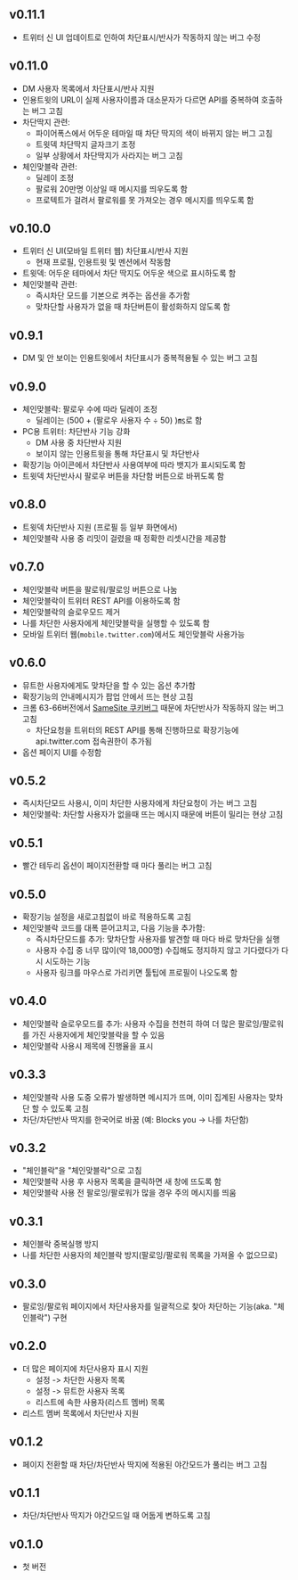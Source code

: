 ## v0.11.1

- 트위터 신 UI 업데이트로 인하여 차단표시/반사가 작동하지 않는 버그 수정

## v0.11.0

- DM 사용자 목록에서 차단표시/반사 지원
- 인용트윗의 URL이 실제 사용자이름과 대소문자가 다르면 API를 중복하여 호출하는 버그 고침
- 차단딱지 관련:
  - 파이어폭스에서 어두운 테마일 때 차단 딱지의 색이 바뀌지 않는 버그 고침
  - 트윗덱 차단딱지 글자크기 조정
  - 일부 상황에서 차단딱지가 사라지는 버그 고침
- 체인맞블락 관련:
  - 딜레이 조정
  - 팔로워 20만명 이상일 때 메시지를 띄우도록 함
  - 프로텍트가 걸려서 팔로워를 못 가져오는 경우 메시지를 띄우도록 함

## v0.10.0

- 트위터 신 UI(모바일 트위터 웹) 차단표시/반사 지원
  - 현재 프로필, 인용트윗 및 멘션에서 작동함
- 트윗덱: 어두운 테마에서 차단 딱지도 어두운 색으로 표시하도록 함
- 체인맞블락 관련:
  - 즉시차단 모드를 기본으로 켜주는 옵션을 추가함
  - 맞차단할 사용자가 없을 때 차단버튼이 활성화하지 않도록 함

## v0.9.1

- DM 및 안 보이는 인용트윗에서 차단표시가 중복적용될 수 있는 버그 고침

## v0.9.0

- 체인맞블락: 팔로우 수에 따라 딜레이 조정
  - 딜레이는 (500 + (팔로우 사용자 수 ÷ 50) )㎳로 함
- PC용 트위터: 차단반사 기능 강화
  - DM 사용 중 차단반사 지원
  - 보이지 않는 인용트윗을 통해 차단표시 및 차단반사
- 확장기능 아이콘에서 차단반사 사용여부에 따라 뱃지가 표시되도록 함
- 트윗덱 차단반사시 팔로우 버튼을 차단함 버튼으로 바뀌도록 함

## v0.8.0

- 트윗덱 차단반사 지원 (프로필 등 일부 화면에서)
- 체인맞블락 사용 중 리밋이 걸렸을 때 정확한 리셋시간을 제공함

## v0.7.0

- 체인맞블락 버튼을 팔로워/팔로잉 버튼으로 나눔
- 체인맞블락이 트위터 REST API를 이용하도록 함
- 체인맞블락의 슬로우모드 제거
- 나를 차단한 사용자에게 체인맞블락을 실행할 수 있도록 함
- 모바일 트위터 웹(`mobile.twitter.com`)에서도 체인맞블락 사용가능

## v0.6.0

- 뮤트한 사용자에게도 맞차단을 할 수 있는 옵션 추가함
- 확장기능의 안내메시지가 팝업 안에서 뜨는 현상 고침
- 크롬 63-66버전에서 [SameSite 쿠키버그](https://bugs.chromium.org/p/chromium/issues/detail?id=796480) 때문에 차단반사가 작동하지 않는 버그 고침
  - 차단요청을 트위터의 REST API를 통해 진행하므로 확장기능에 api.twitter.com 접속권한이 추가됨
- 옵션 페이지 UI를 수정함

## v0.5.2

- 즉시차단모드 사용시, 이미 차단한 사용자에게 차단요청이 가는 버그 고침
- 체인맞블락: 차단할 사용자가 없을때 뜨는 메시지 때문에 버튼이 밀리는 현상 고침

## v0.5.1

- 빨간 테두리 옵션이 페이지전환할 때 마다 풀리는 버그 고침

## v0.5.0

- 확장기능 설정을 새로고침없이 바로 적용하도록 고침
- 체인맞블락 코드를 대폭 뜯어고치고, 다음 기능을 추가함:
  - 즉시차단모드를 추가: 맞차단할 사용자를 발견할 때 마다 바로 맞차단을 실행
  - 사용자 수집 중 너무 많이(약 18,000명) 수집해도 정지하지 않고 기다렸다가 다시 시도하는 기능
  - 사용자 링크를 마우스로 가리키면 툴팁에 프로필이 나오도록 함

## v0.4.0

- 체인맞블락 슬로우모드를 추가: 사용자 수집을 천천히 하여 더 많은 팔로잉/팔로워를 가진 사용자에게 체인맞블락을 할 수 있음
- 체인맞블락 사용시 제목에 진행율을 표시

## v0.3.3

- 체인맞블락 사용 도중 오류가 발생하면 메시지가 뜨며, 이미 집계된 사용자는 맞차단 할 수 있도록 고침
- 차단/차단반사 딱지를 한국어로 바꿈 (예: Blocks you -> 나를 차단함)

## v0.3.2

- "체인블락"을 "체인맞블락"으로 고침
- 체인맞블락 사용 후 사용자 목록을 클릭하면 새 창에 뜨도록 함
- 체인맞블락 사용 전 팔로잉/팔로워가 많을 경우 주의 메시지를 띄움

## v0.3.1

- 체인블락 중복실행 방지
- 나를 차단한 사용자의 체인블락 방지(팔로잉/팔로워 목록을 가져올 수 없으므로)

## v0.3.0

- 팔로잉/팔로워 페이지에서 차단사용자를 일괄적으로 찾아 차단하는 기능(aka. "체인블락") 구현

## v0.2.0

- 더 많은 페이지에 차단사용자 표시 지원
  - 설정 -> 차단한 사용자 목록
  - 설정 -> 뮤트한 사용자 목록
  - 리스트에 속한 사용자(리스트 멤버) 목록
- 리스트 멤버 목록에서 차단반사 지원

## v0.1.2

- 페이지 전환할 때 차단/차단반사 딱지에 적용된 야간모드가 풀리는 버그 고침

## v0.1.1

- 차단/차단반사 딱지가 야간모드일 때 어둡게 변하도록 고침

## v0.1.0

- 첫 버전
